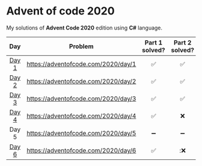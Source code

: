 # Advent of code 2020
My solutions of **Advent Code 2020** edition using **C#** language.

|  Day    | Problem                              | Part 1 solved?     | Part 2 solved?     |
|:-------:|:------------------------------------:|:------------------:|:------------------:|
| [Day 1](https://github.com/alan-garcia/advent-of-code-2020/tree/main/AdventOfCode2020/Day1) | https://adventofcode.com/2020/day/1  | :white_check_mark: | :white_check_mark: | 
| [Day 2](https://github.com/alan-garcia/advent-of-code-2020/tree/main/AdventOfCode2020/Day2) | https://adventofcode.com/2020/day/2  | :white_check_mark: | :white_check_mark: |
| [Day 3](https://github.com/alan-garcia/advent-of-code-2020/tree/main/AdventOfCode2020/Day3) | https://adventofcode.com/2020/day/3  | :white_check_mark: | :white_check_mark: |
| [Day 4](https://github.com/alan-garcia/advent-of-code-2020/tree/main/AdventOfCode2020/Day4) | https://adventofcode.com/2020/day/4  | :white_check_mark: | :x: |
| Day 5 | https://adventofcode.com/2020/day/5  | :heavy_minus_sign: | :heavy_minus_sign: |
| [Day 6](https://github.com/alan-garcia/advent-of-code-2020/tree/main/AdventOfCode2020/Day6) | https://adventofcode.com/2020/day/6  | :white_check_mark: | ::x: |

